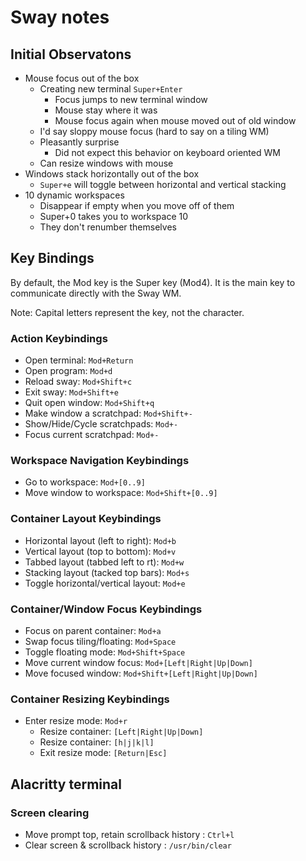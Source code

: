 # Sway notes

## Initial Observatons

* Mouse focus out of the box
  * Creating new terminal `Super+Enter`
    * Focus jumps to new terminal window
    * Mouse stay where it was
    * Mouse focus again when mouse moved out of old window
  * I'd say sloppy mouse focus (hard to say on a tiling WM)
  * Pleasantly surprise 
    * Did not expect this behavior on keyboard oriented WM
  * Can resize windows with mouse
* Windows stack horizontally out of the box
  * `Super+e` will toggle between horizontal and vertical stacking
* 10 dynamic workspaces
  * Disappear if empty when you move off of them
  * Super+0 takes you to workspace 10
  * They don't renumber themselves

## Key Bindings

By default, the Mod key is the Super key (Mod4).  It is
the main key to communicate directly with the Sway WM.

Note: Capital letters represent the key, not the character.

### Action Keybindings

* Open terminal:               `Mod+Return`
* Open program:                `Mod+d`
* Reload sway:                 `Mod+Shift+c`
* Exit sway:                   `Mod+Shift+e`
* Quit open window:            `Mod+Shift+q`
* Make window a scratchpad:    `Mod+Shift+-`
* Show/Hide/Cycle scratchpads: `Mod+-`
* Focus current scratchpad:    `Mod+-`

### Workspace Navigation Keybindings

* Go to workspace:          `Mod+[0..9]`
* Move window to workspace: `Mod+Shift+[0..9]`

### Container Layout Keybindings

* Horizontal layout (left to right): `Mod+b`
* Vertical layout (top to bottom):   `Mod+v`
* Tabbed layout (tabbed left to rt): `Mod+w`
* Stacking layout (tacked top bars): `Mod+s`
* Toggle horizontal/vertical layout: `Mod+e`
 
### Container/Window Focus Keybindings

* Focus on parent container:  `Mod+a`
* Swap focus tiling/floating: `Mod+Space`
* Toggle floating mode:       `Mod+Shift+Space`
* Move current window focus:  `Mod+[Left|Right|Up|Down]`
* Move focused window:        `Mod+Shift+[Left|Right|Up|Down]`

### Container Resizing Keybindings

* Enter resize mode: `Mod+r`
  * Resize container: `[Left|Right|Up|Down]`
  * Resize container: `[h|j|k|l]`
  * Exit resize mode: `[Return|Esc]`

## Alacritty terminal

### Screen clearing

* Move prompt top, retain scrollback history : `Ctrl+l`
* Clear screen & scrollback history          : `/usr/bin/clear`
